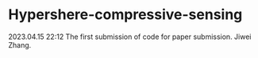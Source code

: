 # Hypershere-compressive-sensing

 2023.04.15 22:12 The first submission of code for paper submission. Jiwei Zhang.
